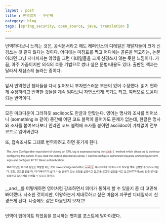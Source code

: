 ```yaml
---
layout : post
title : 번역일지 - 두번째
category: blog
tags: [spring_security, open_source, java, translation ]
---
```



_____________

번역하다보니 느끼는 것은, 공식문서라고 해도 레퍼런스의 디테일은 개발자들이 크게 신경쓰는 것 같지 않다는 것이다. 어디에는 마침표를 찍고 어디에는 콜론을 찍고하는, 논문이라면 그냥 지나치지는 않았을 그런 디테일들을 크게 신경쓰지 않는 듯한 느낌이다. 가끔, 아주 가끔이지만 의식의 흐름 기법으로 썼나 싶은 문법/내용도 있다. 출판된 책과는 달라서 새삼스레 놀라는 중이다.


_____________

앞서 번역했던 챕터들을 다시 읽어보니 부자연스러운 부분이 있어 수정했다. 읽기 편하게 수정하려고 번역한 것들을 계속 읽다보니 자연스럽게 복기도 되고, 여러모로 도움이 되는 번역이다.


_____________

모든 마크다운이 그러하듯 asciidoc도 한글과 안맞는다. 영어는 명사와 조사를 띄어쓰니 (something in 같이) 중간에 어떤 코드 블럭이 들어가도 문제가 없는데, 한글은 명사와 조사를 붙여쓰다보니 인라인 코드 블럭에 조사를 붙이면 asciidoc이 가차없이 전부 코드로 읽어버린다. 

또, 접속조사도 그대로 번역하려고 하면 웃기게 된다.

![챕터3 번역 영어](/images/posts/2015/5/tran_english.png)
![챕터3 번역 한글](/images/posts/2015/5/tran_korean.png)

__and__를 어떻게하면 영어처럼 강조하면서 의미가 통하게 할 수 있을지 좀 더 고민해봐야겠다. 사소한 것이지만, 이왕하는거 제대로하고 싶은 마음에 자꾸만 디테일까지 신경쓰게 된다. 나중에도 같은 마음인지 보자고!


_____________

번역이 업데이트 되었음을 표시하는 뱃지를 포스트에 달아야겠다.